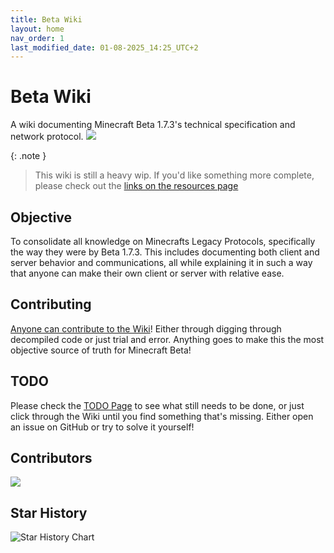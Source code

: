 ```yaml
---
title: Beta Wiki
layout: home
nav_order: 1
last_modified_date: 01-08-2025_14:25_UTC+2
---
```

# Beta Wiki
A wiki documenting Minecraft Beta 1.7.3's technical specification and network protocol.
![](../banner.jpg)

{: .note }
> This wiki is still a heavy wip. If you'd like something more complete,
> please check out the [links on the resources page](resources)

## Objective
To consolidate all knowledge on Minecrafts Legacy Protocols, specifically the way they were by Beta 1.7.3. This includes documenting both client and server behavior and communications, all while explaining it in such a way that anyone can make their own client or server with relative ease.

## Contributing
[Anyone can contribute to the Wiki](CONTRIBUTING)! Either through digging through decompiled code or just trial and error. Anything goes to make this the most objective source of truth for Minecraft Beta!

## TODO
Please check the [TODO Page](todo) to see what still needs to be done, or just click through the Wiki until you find something that's missing. Either open an issue on GitHub or try to solve it yourself!

## Contributors
<a href="https://github.com/OfficialPixelBrush/beta-wiki/graphs/contributors">
  <img src="https://contrib.rocks/image?repo=OfficialPixelBrush/beta-wiki" />
</a>

## Star History

<picture>
  <source media="(prefers-color-scheme: dark)" srcset="https://api.star-history.com/svg?repos=OfficialPixelBrush/beta-wiki&type=Date&theme=dark" />
  <source media="(prefers-color-scheme: light)" srcset="https://api.star-history.com/svg?repos=OfficialPixelBrush/beta-wiki&type=Date" />
  <img alt="Star History Chart" src="https://api.star-history.com/svg?repos=OfficialPixelBrush/beta-wiki&type=Date" />
</picture>